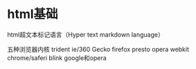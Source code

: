 # html基础

html超文本标记语言（Hyper text markdown language）

五种浏览器内核
trident	ie/360
Gecko	firefox
presto	opera
webkit	chrome/saferi
blink	google和opera